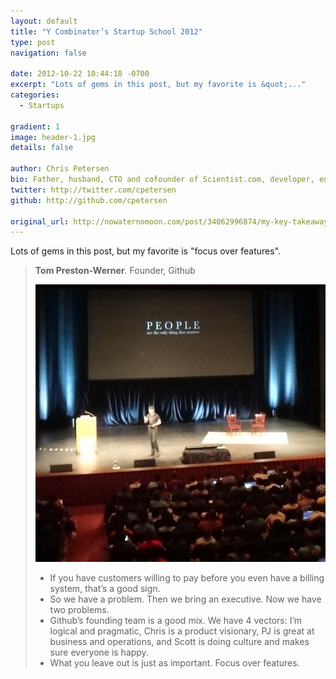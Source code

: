 ```yaml
---
layout: default
title: "Y Combinator’s Startup School 2012"
type: post
navigation: false

date: 2012-10-22 10:44:18 -0700
excerpt: "Lots of gems in this post, but my favorite is &quot;..."
categories:
  - Startups

gradient: 1
image: header-1.jpg
details: false

author: Chris Petersen
bio: Father, husband, CTO and cofounder of Scientist.com, developer, entrepreneur and technologist.
twitter: http://twitter.com/cpetersen
github: http://github.com/cpetersen

original_url: http://nowaternomoon.com/post/34062996874/my-key-takeaways-from-y-combinators-startup-school
---
```



Lots of gems in this post, but my favorite is "focus over features".

 >
 >
 >  __Tom Preston-Werner__. Founder, Github
 >
 >  ![](/assets/import/11c24e4e237a4b32f036fbafba209116.jpg) 
 >
 >
 >  * If you have customers willing to pay before you even have a billing system, that’s a good sign.
 >  * So we have a problem. Then we bring an executive. Now we have two problems.
 >  * Github’s founding team is a good mix. We have 4 vectors: I’m logical and pragmatic, Chris is a product visionary, PJ is great at business and operations, and Scott is doing culture and makes sure everyone is happy.
 >  * What you leave out is just as important. Focus over features.
